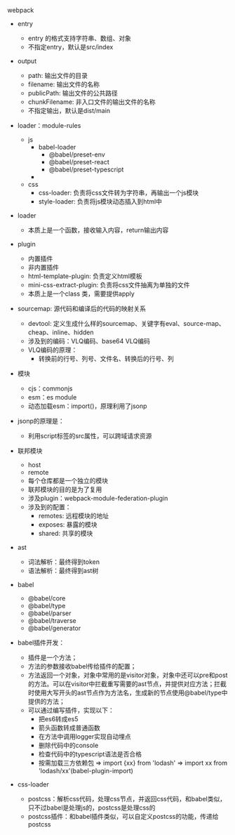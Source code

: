 webpack
- entry
  - entry 的格式支持字符串、数组、对象
  - 不指定entry，默认是src/index
- output
  - path: 输出文件的目录
  - filename: 输出文件的名称
  - publicPath: 输出文件的公共路径
  - chunkFilename: 非入口文件的输出文件的名称
  - 不指定输出，默认是dist/main

- loader：module-rules
  - js
    - babel-loader
      - @babel/preset-env
      - @babel/preset-react
      - @babel/preset-typescript
    - 
  - css
    - css-loader: 负责将css文件转为字符串，再输出一个js模块
    - style-loader: 负责将js模块动态插入到html中

- loader
	- 本质上是一个函数，接收输入内容，return输出内容

- plugin
	- 内置插件
	- 非内置插件
	- html-template-plugin: 负责定义html模板
	- mini-css-extract-plugin: 负责将css文件抽离为单独的文件
	- 本质上是一个class 类，需要提供apply

- sourcemap: 源代码和编译后的代码的映射关系
  - devtool: 定义生成什么样的sourcemap、关键字有eval、source-map、cheap、inline、hidden
  - 涉及到的编码：VLQ编码、base64 VLQ编码
  - VLQ编码的原理：
    - 转换前的行号、列号、文件名、转换后的行号、列

- 模块
  - cjs：commonjs
  - esm：es module
  - 动态加载esm：import()，原理利用了jsonp

- jsonp的原理是：
  - 利用script标签的src属性，可以跨域请求资源

- 联邦模块
  - host
  - remote
  - 每个仓库都是一个独立的模块
  - 联邦模块的目的是为了复用
  - 涉及plugin：webpack-module-federation-plugin
  - 涉及到的配置：
    - remotes: 远程模块的地址
    - exposes: 暴露的模块
    - shared: 共享的模块

- ast
	- 词法解析：最终得到token
	- 语法解析：最终得到ast树
- babel
	- @babel/core
	- @babel/type
	- @babel/parser
	- @babel/traverse
	- @babel/generator
- babel插件开发：
	- 插件是一个方法；
	- 方法的参数接收babel传给插件的配置；
	- 方法返回一个对象，对象中常用的是visitor对象，对象中还可以pre和post的方法。可以在visitor中拦截重写需要的ast节点，并提供对应方法；拦截时使用大写开头的ast节点作为方法名，生成新的节点使用@babel/type中提供的方法；
	- 可以通过编写插件，实现以下：
		- 把es6转成es5
		- 箭头函数转成普通函数
		- 在方法中调用logger实现自动埋点
		- 删除代码中的console
		- 检查代码中的typescript语法是否合格
		- 按需加载三方依赖包 => import \{xx\} from 'lodash' => import xx from 'lodash/xx'(babel-plugin-import)
- css-loader
	- postcss：解析css代码，处理css节点，并返回css代码，和babel类似，只不过babel是处理js的，postcss是处理css的
	- postcss插件：和babel插件类似，可以自定义postcss的功能，传递给postcss
